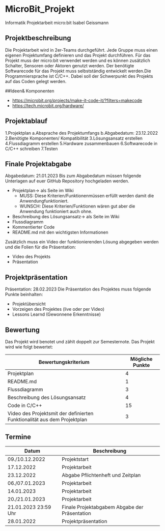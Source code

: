 # MicroBit_Projekt
Informatik Projektarbeit micro:bit Isabel Geissmann

## Projektbeschreibung
Die Projektarbeit wird in 2er-Teams durchgeführt. Jede Gruppe muss einen eigenen Projektumfang definieren und das Projekt durchführen. Für das Projekt muss der micro:bit verwendet werden und es können zusätzlich Schalter, Sensoren oder Aktoren genutzt werden. Der benötigte Softwarecode für das Projekt muss selbstständig entwickelt werden.Die Programmiersprache ist C/C++. Dabei soll der Schwerpunkt des Projekts auf das Coden gelegt werden.

##Ideen& Komponenten
* https://microbit.org/projects/make-it-code-it/?filters=makecode
* https://tech.microbit.org/hardware/

## Projektablauf
1.Projektplan
  a.Absprache des Projektumfangs
  b.Abgabedatum: 23.12.2022
2.Benötigte Komponenten/ Kompatibilität
3.Lösungsansatz erstellen
4.Flussdiagramm erstellen
5.Hardware zusammenbauen
6.Softwarecode in C/C++ schreiben
7.Testen

## Finale Projektabgabe
Abgabedatum: 21.01.2023
Bis zum Abgabedatum müssen folgende Unterlagen auf euer GitHub Repository hochgeladen werden.
* Projektplan→ als Seite im Wiki
  * MUSS: Diese Kriterien/Funktionenmüssen erfüllt werden damit die Anwendungfunktioniert.
  * WUNSCH: Diese Kriterien/Funktionen wären gut aber die Anwendung funktioniert auch ohne.
* Beschreibung des Lösungsansatz→ als Seite im Wiki
* Flussdiagramm
* Kommentierter Code
* README.md mit den wichtigsten Informationen

Zusätzlich muss ein Video der funktionierenden Lösung abgegeben werden und die Folien für die Präsentation:
* Video des Projekts
* Präsentation

## Projektpräsentation
Präsentation: 28.02.2023 
Die Präsentation des Projektes muss folgende Punkte beinhalten:
* Projektübersicht
* Vorzeigen des Projektes (live oder per Video)
* Lessons Learnd (Gewonnene Erkenntnisse)

## Bewertung
Das Projekt wird benotet und zählt doppelt zur Semesternote. Das Projekt wird wie folgt bewertet:

| Bewertungskriterium | Mögliche Punkte |
| ------------- | ------------- |
| Projektplan | 4 |
| README.md | 1 |
| Flussdiagramm | 3 |
| Beschreibung des Lösungsansatz | 4 |
| Code in C/C++ | 15 |
| Video des Projektsmit der definierten Funktionalität aus dem Projektplan | 3 |

## Termine

| Datum | Beschreibung |
| ------------- | ------------- |
| 09./10.12.2022 | Projektstart |
| 17.12.2022     | Projektarbeit |
| 23.12.2022     | Abgabe Pflichtenheft und Zeitplan |
| 06./07.01.2023 | Projektarbeit |
| 14.01.2023     | Projektarbeit |
| 20./21.01.2023 | Projektarbeit |
| 21.01.2023 23:59 Uhr | Finale Projektabgabem Abgabe der Präsentation |
| 28.01.2022 | Projektpräsentation |
